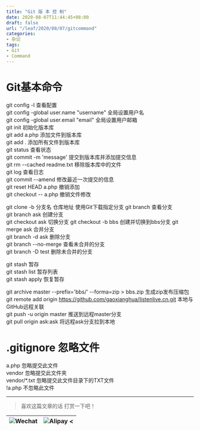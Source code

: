 ```yaml
---
title: "Git 版 本 控 制"
date: 2020-08-07T11:44:45+08:00
draft: false
url: "/leaf/2020/08/07/gitcommand"
categories: 
- 杂记
tags: 
- Git
- Command
---
```

# Git基本命令
git config -l                   查看配置   
git config -global user.name "username" 全局设置用户名   
git config -global user.email "email" 全局设置用户邮箱   
git init                        初始化版本库   
git add a.php                   添加文件到版本库   
git add .                       添加所有文件到版本库   
git status                      查看状态   
git commit -m 'message'         提交到版本库并添加提交信息   
git rm -\-cached readme.txt     移除版本库中的文件   
git log                         查看日志   
git commit -\-amend             修改最近一次提交的信息   
git reset HEAD a.php            撤销添加   
git checkout -\- a.php          撤销文件修改   
   
git clone -b 分支名   仓库地址     使用Git下载指定分支
git branch                      查看分支   
git branch ask                  创建分支   
git checkout ask                切换分支
git checkout -b bbs             创建并切换到bbs分支 
git merge ask                   合并分支   
git branch -d ask               删除分支   
git branch -\-no-merge          查看未合并的分支   
git branch -D test              删除未合并的分支   
   
git stash                       暂存   
git stash list                  暂存列表   
git stash apply                 恢复暂存   

git archive master -\-prefix='bbs/' -\-forma=zip > bbs.zip 生成zip发布压缩包   
git remote add origin https://github.com/gaoxianghua/listenlive.cn.git  本地与GitHub远程关联   
git push -u origin master   推送到远程master分支   
git pull origin ask:ask     将远程ask分支拉到本地


# .gitignore 忽略文件
a.php                           忽略提交此文件   
vendor                          忽略提交此文件夹   
vendor/\*.txt                   忽略提交此文件目录下的TXT文件   
!a.php                          不忽略此文件    
___
> 喜欢这篇文章的话 打赏一下吧！ 

| ![Wechat](/images/pay/eb05acdaec967.png)  | ![Alipay <](/images/pay/0831de845.png) |
| --------   | -----:  |


